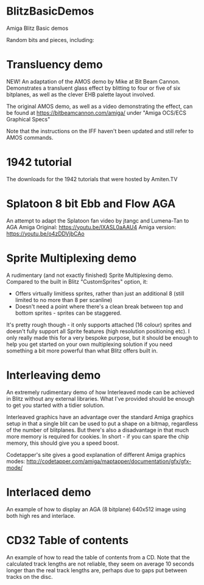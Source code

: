 # BlitzBasicDemos
Amiga Blitz Basic demos

Random bits and pieces, including:

# Transluency demo
NEW! An adaptation of the AMOS demo by Mike at Bit Beam Cannon. Demonstrates a transluent glass effect by blitting to four or five of six bitplanes, as well as the clever EHB palette layout involved.

The original AMOS demo, as well as a video demonstrating the effect, can be found at https://bitbeamcannon.com/amiga/ under "Amiga OCS/ECS Graphical Specs"

Note that the instructions on the IFF haven't been updated and still refer to AMOS commands.


# 1942 tutorial
The downloads for the 1942 tutorials that were hosted by Amiten.TV

# Splatoon 8 bit Ebb and Flow AGA
An attempt to adapt the Splatoon fan video by jtangc and Lumena-Tan to AGA Amiga
Original: https://youtu.be/IXASL0aAAU4
Amiga version: https://youtu.be/o4zDDVjbCAo

# Sprite Multiplexing demo
A rudimentary (and not exactly finished) Sprite Multiplexing demo. Compared to the built in Blitz "CustomSprites" option, it:
- Offers virtually limitless sprites, rather than just an additional 8 (still limited to no more than 8 per scanline)
- Doesn't need a point where there's a clean break between top and bottom sprites - sprites can be staggered.

It's pretty rough though - it only supports attached (16 colour) sprites and doesn't fully support all Sprite features (high resolution positioning etc). I only really made this for a very bespoke purpose, but it should be enough to help you get started on your own multiplexing solution if you need something a bit more powerful than what Blitz offers built in.

# Interleaving demo
An extremely rudimentary demo of how Interleaved mode can be achieved in Blitz without any external libraries. What I've provided should be enough to get you started with a tidier solution.

Interleaved graphics have an advantage over the standard Amiga graphics setup in that a single blit can be used to put a shape on a bitmap, regardless of the number of blitplanes. But there's also a disadvantage in that much more memory is required for cookies. In short - if you can spare the chip memory, this should give you a speed boost.

Codetapper's site gives a good explanation of different Amiga graphics modes: http://codetapper.com/amiga/maptapper/documentation/gfx/gfx-mode/

# Interlaced demo
An example of how to display an AGA (8 bitplane) 640x512 image using both high res and interlace.

# CD32 Table of contents
An example of how to read the table of contents from a CD. Note that the calculated track lengths are not reliable, they seem on average 10 seconds longer than the real track lengths are, perhaps due to gaps put between tracks on the disc.
